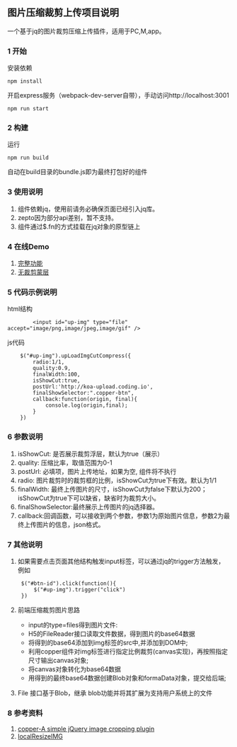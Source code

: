## 图片压缩裁剪上传项目说明

一个基于jq的图片裁剪压缩上传插件，适用于PC,M,app。

### 1 开始
安装依赖

	npm install

开启express服务（webpack-dev-server自带），手动访问http://localhost:3001

    npm run start

### 2 构建
运行

    npm run build

自动在build目录的bundle.js即为最终打包好的组件

### 3 使用说明
1. 组件依赖jq，使用前请务必确保页面已经引入jq库。
2. zepto因为部分api差别，暂不支持。
3. 组件通过$.fn的方式挂载在jq对象的原型链上

### 4 在线Demo
1. [完整功能](https://wangminghuan.github.io/upLoadImgCutCompress/index.html)
2. [无裁剪蒙层](https://wangminghuan.github.io/upLoadImgCutCompress/index2.html)

### 5 代码示例说明
html结构

			<input id="up-img" type="file" accept="image/png,image/jpeg,image/gif" />

js代码

		$("#up-img").upLoadImgCutCompress({
			radio:1/1,
			quality:0.9,
			finalWidth:100,
			isShowCut:true,
			postUrl:'http://koa-upload.coding.io',
			finalShowSelector:".copper-btn",
			callback:function(origin, final){
				console.log(origin,final);
			}
		})
### 6 参数说明

1. isShowCut: 是否展示裁剪浮层，默认为true（展示）
2. quality: 压缩比率，取值范围为0-1
3. postUrl: 必填项，图片上传地址，如果为空, 组件将不执行
4. radio: 图片裁剪时的裁剪框的比例，isShowCut为true下有效。默认为1/1
5. finalWidth: 最终上传图片的尺寸，isShowCut为false下默认为200；isShowCut为true下可以缺省，缺省时为裁剪大小。
6. finalShowSelector:最终展示上传图片的jq选择器。
7. callback:回调函数，可以接收到两个参数，参数1为原始图片信息，参数2为最终上传图片的信息，json格式。

### 7 其他说明

1. 如果需要点击页面其他结构触发input标签，可以通过jq的trigger方法触发，例如

		$("#btn-id").click(function(){
			$("#up-img").trigger("click")
		})
2. 前端压缩裁剪图片思路
	- input的type=files得到图片文件:
	- H5的FileReader接口读取文件数据，得到图片的base64数据
	- 将得到的base64添加到img标签的src中,并添加到DOM中;
	- 利用copper组件对img标签进行指定比例裁剪(canvas实现)，再按照指定尺寸输出canvas对象;
	- 将canvas对象转化为base64数据
	- 用得到的最终base64数据创建Blob对象和formaData对象，提交给后端;
	
3. File 接口基于Blob，继承 blob功能并将其扩展为支持用户系统上的文件
### 8 参考资料
1. [copper-A simple jQuery image cropping plugin](https://github.com/fengyuanchen/cropper)
2. [localResizeIMG](https://github.com/think2011/localResizeIMG)